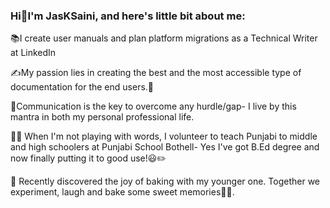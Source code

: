 ### Hi👋I'm JasKSaini, and here's little bit about me:

:books:I create user manuals and plan platform migrations as a Technical Writer at LinkedIn

✍️My passion lies in creating the best and the most accessible type of documentation for the end users.📝

:key:Communication is the key to overcome any hurdle/gap- I live by this mantra in both my personal professional life.

:woman_teacher: When I'm not playing with words, I volunteer to teach Punjabi to middle and high schoolers at Punjabi School Bothell- Yes I've got B.Ed degree and now finally putting it to good use!:smiley::pencil2:

:cookie: Recently discovered the joy of baking with my younger one. Together we experiment, laugh and bake some sweet memories:pie:🍰.
<!--
**JasKSaini/JaskSaini** is a ✨ _special_ ✨ repository because its `README.md` (this file) appears on your GitHub profile.

Here are some ideas to get you started:

- 🔭 I’m currently working on ...
- 🌱 I’m currently learning ...
- 👯 I’m looking to collaborate on ...
- 🤔 I’m looking for help with ...
- 💬 Ask me about ...
- 📫 How to reach me: ...
- 😄 Pronouns: ...
- ⚡ Fun fact: ...
-->
